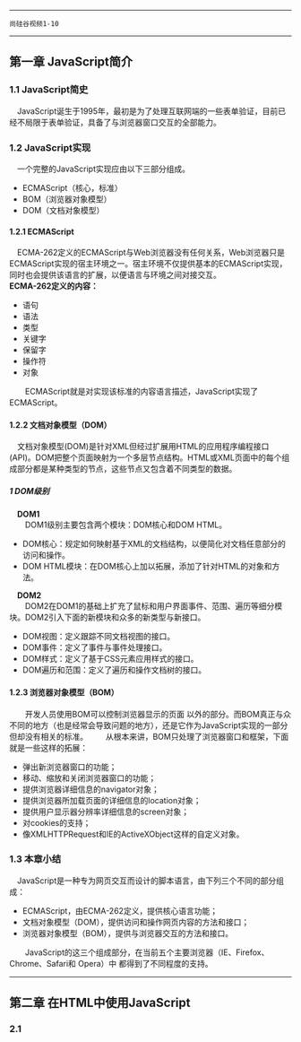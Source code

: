 ****
    尚硅谷视频1-10
****
## 第一章 JavaScript简介
### 1.1 JavaScript简史
&emsp;JavaScript诞生于1995年，最初是为了处理互联网端的一些表单验证，目前已经不局限于表单验证，具备了与浏览器窗口交互的全部能力。

### 1.2 JavaScript实现
&emsp;一个完整的JavaScript实现应由以下三部分组成。
- ECMAScript（核心，标准）
- BOM（浏览器对象模型）
- DOM（文档对象模型）

#### 1.2.1 ECMAScript
&emsp;ECMA-262定义的ECMAScript与Web浏览器没有任何关系，Web浏览器只是ECMAScript实现的宿主环境之一。宿主环境不仅提供基本的ECMAScript实现，同时也会提供该语言的扩展，以便语言与环境之间对接交互。<br/>
**ECMA-262定义的内容：**
- 语句
- 语法
- 类型
- 关键字
- 保留字
- 操作符
- 对象

&emsp;&emsp;ECMAScript就是对实现该标准的内容语言描述，JavaScript实现了ECMAScript。

#### 1.2.2 文档对象模型（DOM）
&emsp;文档对象模型(DOM)是针对XML但经过扩展用HTML的应用程序编程接口(API)。DOM把整个页面映射为一个多层节点结构。HTML或XML页面中的每个组成部分都是某种类型的节点，这些节点又包含着不同类型的数据。
##### 1 DOM级别
&emsp;**DOM1**<br>
&emsp;&emsp;DOM1级别主要包含两个模块：DOM核心和DOM HTML。<br>
- DOM核心：规定如何映射基于XML的文档结构，以便简化对文档任意部分的访问和操作。
- DOM HTML模块：在DOM核心上加以拓展，添加了针对HTML的对象和方法。

&emsp;**DOM2**<br>
&emsp;&emsp;DOM2在DOM1的基础上扩充了鼠标和用户界面事件、范围、遍历等细分模块。DOM2引入下面的新模块和众多的新类型与新接口。<br>
- DOM视图：定义跟踪不同文档视图的接口。
- DOM事件：定义了事件与事件处理接口。
- DOM样式：定义了基于CSS元素应用样式的接口。
- DOM遍历和范围：定义了遍历和操作文档树的接口。

#### 1.2.3 浏览器对象模型（BOM）
&emsp;&emsp;开发人员使用BOM可以控制浏览器显示的页面 以外的部分。而BOM真正与众不同的地方（也是经常会导致问题的地方），还是它作为JavaScript实现的一部分但却没有相关的标准。
&emsp;&emsp;从根本来讲，BOM只处理了浏览器窗口和框架，下面就是一些这样的拓展：
- 弹出新浏览器窗口的功能；
- 移动、缩放和关闭浏览器窗口的功能；
- 提供浏览器详细信息的navigator对象；
- 提供浏览器所加载页面的详细信息的location对象；
- 提供用户显示器分辨率详细信息的screen对象；
- 对cookies的支持；
- 像XMLHTTPRequest和IE的ActiveXObject这样的自定义对象。

### 1.3 本章小结
&emsp;JavaScript是一种专为网页交互而设计的脚本语言，由下列三个不同的部分组成：
- ECMAScript，由ECMA-262定义，提供核心语言功能；
- 文档对象模型（DOM），提供访问和操作网页内容的方法和接口；
- 浏览器对象模型（BOM），提供与浏览器交互的方法和接口。

&emsp;&emsp;JavaScript的这三个组成部分，在当前五个主要浏览器（IE、Firefox、Chrome、Safari和 Opera）中 都得到了不同程度的支持。
*****

## 第二章 在HTML中使用JavaScript
### 2.1 <script>元素
&emsp;HTML4.0为`<script>`定义了下面6个属性：
- async：可选。表示立即下载脚本，但是不妨碍其他操作(下载资源、加载脚本)。只对外部脚本有效。
- defer：可选。可以让脚本延迟到文档完全解析和显示再执行。只对外部脚本有效。
- charset：可选、表示通过src属性指定的代码的字符集。
- language：已弃用。
- src：可选。包含要访问的外部文件。
- type：可选。可以看成language的替代，常常定义为"text/javascript"。

使用`<script>`元素有两种方式：直接嵌入和包含外部文件。<br>
&emsp;**直接嵌入：**<br>
&emsp;&emsp;直接嵌入只需要指定type属性，具体语法如下：
    
    <script type="text/javascript">
        JavaScript语法
    </script>
&emsp;&emsp;包含在`<script>`中的代码从上到下依次执行。如果要使用alert弹出`</script>`，需要指定如下：

    <script type="text/javascript">
        function sayScript(){
            alert("<\/script>");
        }
    </script>
&emsp;**包含外部文件：**<br>
&emsp;&emsp;包含外部文件需要指定type属性以及链接文件src，外部链接不应该填写内容，存在也不执行，具体语法如下：
    
    <script type="text/javascript" src="../../js/example.js"></script>
&emsp;附：
- src也可以制定互联网上的js资源。

#### 2.1.1 标签的位置
&emsp;&emsp;按照传统的做法，所有的`<sript>`元素都应该放在页面的`<head>`属性中，例如：
    
    <!DOCTYPE>
    <html>
        <head>
            <title>标题</title>
            <script type="text/javascript" src="exam.js"></script>
            <script type="text/javascript">
            </script>
        </head>
        <body>
            Content
        </body>
    </html>
&emsp;&emsp;为了避免需要先下载js文件导致页面加载缓慢的问题，后来一般把外部导入js放在body标签最后面，例如：

    <!DOCTYPE>
    <html>
        <head>
            <title>标题</title>
            <script type="text/javascript">
            </script>
        </head>
        <body>
            Content
            ......
             <script type="text/javascript" src="exam.js"></script>
        </body>
    </html>

#### 2.1.2 延时脚本<defer>
&emsp;&emsp;HTML 4.01 为`<script>`标签定义了defer属性。这个属性的用途是表明脚本在执行时不会影响页面的构造。也就是说，脚本会被延迟到整个页面都解析完毕后再运行。因此，在`<script>`元素中设置defer属性，相当于告诉浏览器立即下载，但延迟执行。若是存在多个脚本，会按照顺序执行....

#### 2.1.3 异步脚本async
&emsp;&emsp;与defer类似，都是为了改变脚本处理顺序，而且都是只适用于外部脚本。但是与defer不同的是，async不会保证按照顺序执行。

### 2.2 嵌入代码与外部代码
相比嵌入代码，外部代码的有以下几个优点：
- 可维护性好：遍及不同 HTML页面的 JavaScript 会造成维护问题。但把所有 JavaScript文件都放在 一个文件夹中，维护起来就轻松多了；
- 可缓存：浏览器能够根据具体的设置缓存链接的所有外部 JavaScript文件；
- 适应未来：通过外部文件来包含 JavaScript 无须使用前面提到 XHTML 或注释 hack。

### 2.3 文档模式
最初的两种文档模式为：混杂模式和标准模式。如果在文档开始处没有发现文档类型声明，则所有浏览器都会默认开启混杂模式。<br>
对于标准模式，可以通过严格类型strict开启,主要有下面几类。<br>

    <!-- HTML 4.01 严格型 --> 
    <!DOCTYPE HTML PUBLIC "-//W3C//DTD HTML 4.01//EN" "http://www.w3.org/TR/html4/strict.dtd"> 
    
    <!-- XHTML 1.0 严格型 --> 
    <!DOCTYPE html PUBLIC "-//W3C//DTD XHTML 1.0 Strict//EN" "http://www.w3.org/TR/xhtml1/DTD/xhtml1-strict.dtd"> 
    
    <!-- HTML 5 --> 
    <!DOCTYPE html> 

对于准标准模式，可以通过过渡型(Transitional)和框架集型(Frameset)文档类型来触发。如下所示：
    
    <!-- HTML 4.01 过渡型 --> 
    <!DOCTYPE HTML PUBLIC "-//W3C//DTD HTML 4.01 Transitional//EN" "http://www.w3.org/TR/html4/loose.dtd"> 
 
    <!-- HTML 4.01 框架集型 --> 
    <!DOCTYPE HTML PUBLIC "-//W3C//DTD HTML 4.01 Frameset//EN" "http://www.w3.org/TR/html4/frameset.dtd"> 
 
    <!-- XHTML 1.0 过渡型 --> 
    <!DOCTYPE html PUBLIC "-//W3C//DTD XHTML 1.0 Transitional//EN" "http://www.w3.org/TR/xhtml1/DTD/xhtml1-transitional.dtd"> 
 
    <!-- XHTML 1.0 框架集型 --> 
    <!DOCTYPE html PUBLIC "-//W3C//DTD XHTML 1.0 Frameset//EN" "http://www.w3.org/TR/xhtml1/DTD/xhtml1-frameset.dtd"> 

### 2.4 <noscript>元素
当遇到下列情况才会显示出来：
- 浏览器不支持脚本；
- 浏览器支持脚本，但是脚本被禁用。

示例如下：

    <html>
        <head>     
            <title>Example HTML Page</title>     
            <script type="text/javascript" defer="defer" src="example1.js"></script>     
            <script type="text/javascript" defer="defer" src="example2.js"></script>  
        </head>   
        <body>     
            <noscript>       
                <p>本页面需要浏览器支持（启用）JavaScript</p>   
            </noscript>   
        </body> 
    </html>

### 2.5 本章小结
&emsp;把 JavaScript 插入到 HTML 页面中要使用`<script>`元素。使用这个元素可以把 JavaScript 嵌入到 HTML页面中，让脚本与标记混合在一起；也可以包含外部的 JavaScript文件。而我们需要注意的地方有：
- 在包含外部 JavaScript文件时，必须将src属性设置为指向相应文件的URL。而这个文件既可以是与包含它的页面位于同一个服务器上的文件，也可以是其他任何域中的文件;
- 所有`<script>`元素都会按照它们在页面中出现的先后顺序依次被解析。在不使用defer和async属性的情况下，只有在解析完前面`<script>`元素中的代码之后，才会开始解析后面`<script>`元素中的代码;
- 由于浏览器会先解析完不使用defer属性的<script>元素中的代码，然后再解析后面的内容，所以一般应该把`<script>`元素放在页面后，即主要内容后面,`</body>`标签前面;
- 使用 defer 属性可以让脚本在文档完全呈现之后再执行。延迟脚本总是按照指定它们的顺序执行;
- 使用 async 属性可以表示当前脚本不必等待其他脚本，也不必阻塞文档呈现。不能保证异步脚本按照它们在页面中出现的顺序执行;<br>
另外，使用<noscript>元素可以指定在不支持脚本的浏览器中显示的替代内容。但在启用了脚本的情况下，浏览器不会显示<noscript>元素中的任何内容。
****

## 第三章 基本概念
### 3.1 语法
#### 3.1.1 区分大小写
&emsp;JavaScript中的变量名、函数名、操作符都区分大小写。
#### 3.1.2 标识符
&emsp;标识符就是函数、变量、属性的名字或者函数的参数。按下面要求：
- 首字符必须是字母、下划线(_)或者美元符号($)
- 中间字符可以是字母、数字、下划线(_)或者美元符号($)
- JavaScript中的标识符一般采用驼峰大小写格式，首单词首字母小写，其他首字母大写。如(setParam)
- 不能将关键字和保留字设为标识符名称。

#### 3.1.3 注释
&emsp;&emsp;JavaScript中的注释有两种，包含单行注释和多行注释。
- 单行注释：以两个//开头，如：var a;//声明变量a
- 多行注释：以一个斜杠和一个星号(`/*`)开头，以一个星号(*)和一个斜杠(`*/`)结尾，如下：<br/>
```
    /*
     *  这是一个多行（块级）注释
     *  @author 
     */
```
#### 3.1.4 严格模式
&emsp;&emsp;严格模式是为JavaScript定义了一种不同的解析与执行模型。在严格模式下，ECMAScript3中的一些不确定的行为将得到处理，而且对某些不安全的操作也会抛出错误。要在整个脚本中启用严格模式，可以在顶部添加如下代码：<br/>
&emsp;&emsp;**"use strict";**<br/>
&emsp;&emsp;这行代码看起来像是字符串，而且也没有赋值给任何变量，但其实它是一个编译指示（pragma），用于告诉支持的 JavaScript引擎切换到严格模式。
#### 3.1.5 语句
&emsp;ECMAScript语句一般以`;`结尾，如果省略，就会由解析器确定语句的结尾，但是容易产生问题；
&emsp;可以使用`{}`将多个语句放在一块，形成代码块。
### 3.2 关键字和保留字
ECMA-262描述了一组具有特定用途的关键字，这些关键字可用于表示控制语句的开始或结束，或者用于执行特定操作等。按照规则，关键字也是语言保留的，不能用作标识符。
### 3.3 变量
ECMAScript中变量是松散的，可以用来保存任何数据类型，简单可以理解为一个保存值的占位符。定义变量需要var操作符，当变量值没有定义时，系统默认为undefined，语句如下：

    var message;//未指定值，默认值为undefined
    message = 123;//定义为Number类型
    message = true;//定义为Boolean类型
    message = "hello";//定义为String类型
    message = null;//定义为Null类型
    message = new Object();//定义为Object类型
    var n1,n2,n3;//多变量声明
    var n1=10,v2='hi'
**注：**<br>
- 如果使用var在函数内定义一个变量，当函数执行完成就会被销毁。
- 函数内变量不使用var定义会成为全局变量。

### 3.4 数据类型
&emsp;ECMAScript中有5种简单数据类型（也称为基本数据类型）：Undefined、Null、Boolean、Number和String。还有1种复杂数据类型——Object，Object本质上是由一组无序的名值对组成的。
#### 3.4.1 typeof操作符
&emsp;这个操作符可以用来返回变量的类型。
- "undefined"：变量未定义时
- "number"：变量是数值时
- "string"：变量是字符串时
- "boolean"：变量是布尔值时
- "object"：变量是null或者对象时
- "function"：变量是函数时

#### 3.4.2 Undefined类型
&emsp;undefined只有一个变量值就是undefined，在使用var定义了变量但是未初始化值时，默认为"undefined"。
&emsp;下面两个例子存在明显不同：
    
    var message;
    // var age;
    
    //第二个警告框弹出错误
    alert(messgae);
    alert(age);
    
    //输出均为undefined
    alert(typeof mseeage);
    alert(typeof age);

结果表明，对未初始化和未声明的变量执行typeof操作符都返回了undefined值；这个结果有其逻辑上的合理性。因为虽然这两种变量从技术角度看有本质区别，但实际上无论对哪种变量也不可能 执行真正的操作。 

#### 3.4.3 Null类型
Null也仅只有一个取值null，null是一个空指针对象，如果定义的变量准备存储对象时，如果还没确定要保存值的类型，可以考虑保存成null。<br>
实际上，undefined派生于null，所以下面的输出值为true。

    alert(undefined == null);//true

#### 3.4.4 Boolean类型
该类型只有两个字面值：true和false。这两个值与数字值不是一回事，因此 true 不一定等于 1，而 false 也不一定等于 0。<br>
如果要将一个值转为Boolean类型，可以调用Boolean()函数。各个数据类型的返回类型如下：
<table>
    <caption>返回的Boolean类型</caption>
    <tr>
        <th width="150">数据类型</th>
        <th width="200">转换成true的值</th>
        <th width="200">转换成false的值</th>
    </tr>
    <tr>
        <td>Boolean</td>
        <td>true</td>
        <td>false</td>
    </tr>
    <tr>
        <td>String</td>
        <td>非空字符串</td>
        <td>""</td>
    </tr>
    <tr>
        <td>Number</td>
        <td>非零和NaN的数值</td>
        <td>零和NaN</td>
    </tr>
    <tr>
        <td>Object</td>
        <td>任何对象</td>
        <td>null</td>
    </tr>
    <tr>
        <td>Undefined</td>
        <td>n/a</td>
        <td>undefined</td>
    </tr>
</table>

#### 3.5 Number类型
&emsp;包含整数和浮点数。最基本的是十进制整数，还支持八进制（0开头）和十六进制（0x开头）。注意，八进制在严格模式下是无效的。<br>

**1.浮点数值**<br>
&emsp;所谓浮点数值，就是该数值中必须包含一个小数点，并且小数点后面必须至少有一位数字。<br>
&emsp;由于保存浮点数值需要的内存空间是保存整数值的两倍，因此ECMAScript会不失时机地将浮点数值转换为整数值。显然，如果小数点后面没有跟任何数字，那么这个数值就可以作为整数值来保存。同样地，如果浮点数值本身表示的就是一个整数（如1.0），那么该值也会被转换为整数。
&emsp;浮点数的最高精确度是17位小数。<br>

**2.数值范围**<br>
ECMAScript能够保存的最小精度值存储在`Number.MIN_VALUE`里面，最大的值存储在`Numner.MAX_VALUE`里面。<br>
如果一个值超出了JavaScript的数值范围，那么这个值将会被转换成Infinity或者-Infinity(视操作后值的符号判断)。另外可以使用`isFinite()`方法判断一个值是否是无穷取值。<br>

**3.NaN**<br>
非数值(Not a Number)。NaN具有以下两个特点：
- 任何设计到NaN的操作，返回值都是NaN；
- NaN与任何值都不相等，包括NaN本身。
针对这两个特点，我们可以使用isNaN()函数判断是否为非数值，当接收到实参时，先进行数值转换，如果能够转换，返回false，不能返回true，详细如下：
    
    
    alert(isNaN(NaN));      //true
    alert(isNaN(10));       //false
    alert(isNaN("10"));     //false
    alert(isNaN("blue"));   //true
    alert(isNaN(false));    //false

**4.数制转换**<br>
有三个方法可以实现数值转换效果：Number()、parseInt()、parseFloat()，其中Number()可以用于任何数据类型，而parseXXX仅适用于字符串类型。<br>
Number的转换规则如下：
- 如果是Boolean类型，true——>1，false——>0；
- 如果是Number类型，则原样输出；
- 如果是null，输出0；
- 如果是undefined，输出NaN；
- 如果是string，输出规则如下：
- - 如果只包含数字，返回十进制数
- - 如果包含浮点数，返回浮点数值
- - 如果是十六进制，则返回转换成的十进制数
- - 如果是空字符串，返回0；
- - 其他返回NaN。

****

## 第四章 变量、作用域和内存问题
### 4.1 基本数据类型和引用数据类型
- 基本数据类型：简单的数据字段，包含前面提及的（Number、Boolean、String、Undefined、Null），按值访问；
- 引用数据类型：由多个值构成的对象；操作对象时实际上是操作对象的引用而不是实际的对象。

#### 4.1.1 动态的属性
定义基本数据类型和引用数据类型是类似的，创建一个变量并为其赋值。对于引用类型的数据，我们可以为其添加属性和方法，如下：
```
    var person = new Object();
	person.name = "Nicholas";
	console.log(person.name);
```
#### 4.1.2 复制变量值
当变量从一个值复制到另一个值时也存在不同，基本数据类型只是复制值，修改不会对原数据产生影响但是引用输入不同，如下：
```
    //基础
    	var num1 = 20;
    	var num2 = num1;
    	num2 = 30;
    	console.log(num1 + ";" + num2);//20;30 修改num2的值不会影响num1
	//引用
    	var obj1 = new Object();
    	var obj2 = obj1;
    	obj2.name = "Nicholas";
    	console.log(obj1.name + ";" + obj2.name);//复制的实际上是指针，指向的是同一地址，修改obj2的同时也会对obj1产生影响
```

#### 4.1.3 传递参数
ECMAScript 中所有函数的参数都是按值传递的。<br>
在向参数传递基本类型的值时，被传递的值会被复制给一个局部变量（即命名参数，或者用ECMAScript 的概念来说，就是arguments对象中的一个元素）。在向参数传递引用类型的值时，会把这个值在内存中的地址复制给一个局部变量，因此这个局部变量的变化会反映在函数的外部。
```
    function addTen(num){
		return num + 10;
	}
	function setName(obj){
		obj.name = "Nicholas";
	}
	//基础
    	var num1 = 20;
    	var num2 = addTen(num1);
    	console.log(num1 + ";" + num2);//20;30
	//引用
    	var obj1 = new Object();
    	setName(obj1);
    	console.log(obj1.name);//Nicholas
```
